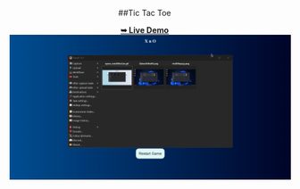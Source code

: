 <div align="center">
  
##Tic Tac Toe

<a href="https://dopedev32.github.io/Mini_Projects/Tic%20Tac%20Toe/index" target="_blank"><strong>➥ Live Demo</strong></a>
 <br>
  <a href="https://dopedev32.github.io/Mini_Projects/Tic%20Tac%20Toe/index">
<img src="media/gif2.gif" 
width="800" hspace="10" >
  </a>
 </div>
